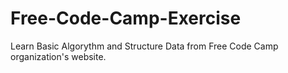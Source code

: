 # Free-Code-Camp-Exercise
Learn Basic Algorythm and Structure Data from Free Code Camp organization's website.
